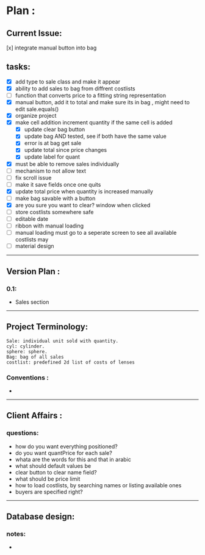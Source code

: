 # Plan :
## Current Issue:
[x] integrate manual button into bag

## tasks:
* [x] add type to sale class and make it appear
* [x] ability to add sales to bag from diffrent costlists
* [ ] function that converts price to a fitting string representation
* [x] manual button, add it to total and make sure its in bag , might need to edit sale.equals()
* [x] organize project 
* [x] make cell addition increment quantity if the same cell is added
    * [x] update clear bag button 
    * [x] update bag AND tested, see if both have the same value
    * [x] error is at bag get sale 
    * [x] update total since price changes
    * [x] update label for quant
* [x] must be able to remove sales individually
* [ ] mechanism to not allow text
* [ ] fix scroll issue
* [ ] make it save fields once one quits
* [x] update total price when quantity is increased manually
* [ ] make bag savable with a button 
* [x] are you sure you want to clear? window when clicked
* [ ] store costlists somewhere safe
* [ ] editable date
* [ ] ribbon with manual loading
* [ ] manual loading must go to a seperate screen to see all available costlists may
* [ ] material design
- - - -
## Version Plan :

### 0.1:
* Sales section


- - - -
## Project Terminology:
    Sale: individual unit sold with quantity.
    cyl: cylinder.
    sphere: sphere.
    Bag: bag of all sales
    costlist: predefined 2d list of costs of lenses
### Conventions :
*
- - - -
## Client Affairs :

### questions:
* how do you want everything positioned?
* do you want quantPrice for each sale?
* whata are the words for this and that in arabic
* what should default values be
* clear button to clear name field?
* what should be price limit
* how to load costlists, by searching names or listing available ones
* buyers are specified right?
- - - -
## Database design:
### notes:
* 

